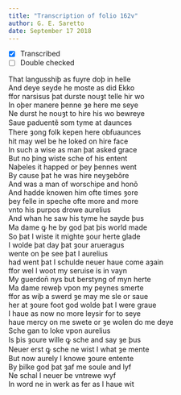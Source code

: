 ```yaml
---
title: "Transcription of folio 162v"
author: G. E. Saretto
date: September 17 2018
---
```


- [x] Transcribed
- [ ] Double checked

That langusshiþ as fuyre doþ in helle  
And deye seyde he moste as did Ekko  
ffor narsisus þat durste nouȝt telle hir wo  
In oþer manere þenne ȝe here me seye  
Ne durst he nouȝt to hire his wo bewreye  
Saue ꝑaduentẽ som tyme at daunces  
There ȝong folk kepen here obẜuaunces  
hit may wel be he loked on hire face  
In such a wise as man þat asked grace  
But no þing wiste sche of his entent  
Naþeles it happed or þey þennes went  
By cause þat he was hire neyȝebõre  
And was a man of worschipe and honõ  
And hadde knowen him ofte times ȝore  
þey felle in speche ofte more and more  
vnto his purpos drowe aurelius  
And whan he saw his tyme he sayde þus  
Ma dame ꝙ he by god þat þis world made  
So þat I wiste it mighte ȝour herte glade  
I wolde þat day þat ȝour arueragus  
wente on þe see þat I aurelius  
had went þat I schulde neuer haue come aȝain  
ffor wel I woot my seruise is in vayn  
My guerdon̄ nys but berstyng of myn herte  
Ma dame reweþ vpon my peynes smerte  
ffor as wiþ a swerd ȝe may me sle or saue  
her at ȝoure foot god wolde þat I were graue  
I haue as now no more leysir for to seye  
haue mercy on me swete or ȝe wolen do me deye  
Sche gan to loke vpon aurelius  
Is þis ȝoure wille ꝙ sche and say ȝe þus  
Neuer erst ꝙ sche ne wist I what ȝe mente  
But now aurely I knowe ȝoure entente  
By þilke god þat ȝaf me soule and lyf  
Ne schal I neuer be vntrewe wyf  
In word ne in werk as fer as I haue wit  
